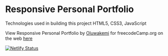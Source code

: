 # Responsive Personal Portfolio


Technologies used in building this project
 HTML5, CSS3, JavaScript

View Responsive Personal Portfolio by [Oluwakemi](https://codepen.io/techgirldiaries) for freecodeCamp.org on the web [here](https://otl-personal-portfolio.netlify.app/)

[![Netlify Status](https://api.netlify.com/api/v1/badges/0475860a-b6b3-4183-a303-dbfcc209ec9e/deploy-status)](https://app.netlify.com/sites/otl-personal-portfolio/deploys)
